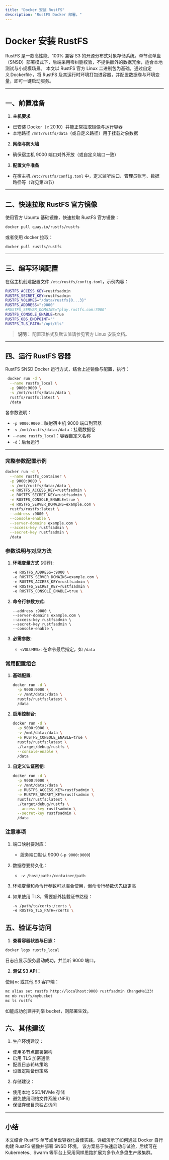 ```yaml
---
title: "Docker 安装 RustFS"
description: "RustFS Docker 部署。"
---
```


# Docker 安装 RustFS





RustFS 是一款高性能、100% 兼容 S3 的开源分布式对象存储系统。单节点单盘（SNSD）部署模式下，后端采用零纠删校验，不提供额外的数据冗余，适合本地测试与小规模场景。
本文以 RustFS 官方 Linux 二进制包为基础，通过自定义 Dockerfile ，将 RustFS 及其运行时环境打包进容器，并配置数据卷与环境变量，即可一键启动服务。

---

## 一、前置准备

1. **主机要求**

 * 已安装 Docker（≥ 20.10）并能正常拉取镜像与运行容器
 * 本地路径 `/mnt/rustfs/data`（或自定义路径）用于挂载对象数据
2. **网络与防火墙**

 * 确保宿主机 9000 端口对外开放（或自定义端口一致）
3. **配置文件准备**

 * 在宿主机 `/etc/rustfs/config.toml` 中，定义监听端口、管理员账号、数据路径等（详见第四节）

---

## 二、快速拉取 RustFS 官方镜像

使用官方 Ubuntu 基础镜像，快速拉取 RustFS 官方镜像：

```bash
docker pull quay.io/rustfs/rustfs
```

或者使用 docker 拉取：
```bash
docker pull rustfs/rustfs

```

---

## 三、编写环境配置

在宿主机创建配置文件 `/etc/rustfs/config.toml`，示例内容：

```bash
RUSTFS_ACCESS_KEY=rustfsadmin
RUSTFS_SECRET_KEY=rustfsadmin
RUSTFS_VOLUMES="/data/rustfs{0...3}"
RUSTFS_ADDRESS=":9000"
#RUSTFS_SERVER_DOMAINS="play.rustfs.com:7000"
RUSTFS_CONSOLE_ENABLE=true
RUSTFS_OBS_ENDPOINT=""
RUSTFS_TLS_PATH="/opt/tls"
```

> **说明：** 配置项格式及默认值请参见官方 Linux 安装文档。

---

## 四、运行 RustFS 容器

RustFS SNSD Docker 运行方式，结合上述镜像与配置，执行：

```bash
 docker run -d \
  --name rustfs_local \
  -p 9000:9000 \
  -v /mnt/rustfs/data:/data \
  rustfs/rustfs:latest \
  /data
```

各参数说明：

* `-p 9000:9000`：映射宿主机 9000 端口到容器
* `-v /mnt/rustfs/data:/data`：挂载数据卷
* `--name rustfs_local`：容器自定义名称
* `-d`：后台运行

---

### 完整参数配置示例

```bash
docker run -d \
  --name rustfs_container \
  -p 9000:9000 \
  -v /mnt/rustfs/data:/data \
  -e RUSTFS_ACCESS_KEY=rustfsadmin \
  -e RUSTFS_SECRET_KEY=rustfsadmin \
  -e RUSTFS_CONSOLE_ENABLE=true \
  -e RUSTFS_SERVER_DOMAINS=example.com \
  rustfs/rustfs:latest \
  --address :9000 \
  --console-enable \
  --server-domains example.com \
  --access-key rustfsadmin \
  --secret-key rustfsadmin \
  /data
```

### 参数说明与对应方法

1. **环境变量方式** (推荐):
   ```bash
   -e RUSTFS_ADDRESS=:9000 \
   -e RUSTFS_SERVER_DOMAINS=example.com \
   -e RUSTFS_ACCESS_KEY=rustfsadmin \
   -e RUSTFS_SECRET_KEY=rustfsadmin \
   -e RUSTFS_CONSOLE_ENABLE=true \
   ```

2. **命令行参数方式**:
   ```
   --address :9000 \
   --server-domains example.com \
   --access-key rustfsadmin \
   --secret-key rustfsadmin \
   --console-enable \
   ```

3. **必需参数**:
    - `<VOLUMES>`: 在命令最后指定，如 `/data`

### 常用配置组合

1. **基础配置**:
   ```bash
   docker run -d \
     -p 9000:9000 \
     -v /mnt/data:/data \
     rustfs/rustfs:latest \
     /data
   ```

2. **启用控制台**:
   ```bash
   docker run -d \
     -p 9000:9000 \
     -v /mnt/data:/data \
     -e RUSTFS_CONSOLE_ENABLE=true \
     rustfs/rustfs:latest \
     ./target/debug/rustfs \
     --console-enable \
     /data
   ```

3. **自定义认证密钥**:
   ```bash
   docker run -d \
     -p 9000:9000 \
     -v /mnt/data:/data \
     -e RUSTFS_ACCESS_KEY=rustfsadmin \
     -e RUSTFS_SECRET_KEY=rustfsadmin \
     rustfs/rustfs:latest \
     ./target/debug/rustfs \
     --access-key rustfsadmin \
     --secret-key rustfsadmin \
     /data
   ```

### 注意事项

1. 端口映射要对应：
    - 服务端口默认 9000 (`-p 9000:9000`)

2. 数据卷要持久化：
    - `-v /host/path:/container/path`

3. 环境变量和命令行参数可以混合使用，但命令行参数优先级更高

4. 如果使用 TLS，需要额外挂载证书路径：
   ```bash
   -v /path/to/certs:/certs \
   -e RUSTFS_TLS_PATH=/certs \
   ```

## 五、验证与访问

1. **查看容器状态与日志：**

 ```bash
 docker logs rustfs_local
 ```

 日志应显示服务启动成功，并监听 9000 端口。

2. **测试 S3 API：**

 使用 `mc` 或其他 S3 客户端：

 ```bash
 mc alias set rustfs http://localhost:9000 rustfsadmin ChangeMe123!
 mc mb rustfs/mybucket
 mc ls rustfs
 ```

 如能成功创建并列举 bucket，则部署生效。


## 六、其他建议

1. 生产环境建议：
- 使用多节点部署架构
- 启用 TLS 加密通信
- 配置日志轮转策略
- 设置定期备份策略

2. 存储建议：
- 使用本地 SSD/NVMe 存储
- 避免使用网络文件系统 (NFS)
- 保证存储目录独占访问

---

## 小结

本文结合 RustFS 单节点单盘容器化最佳实践，详细演示了如何通过 Docker 自行构建 RustFS 镜像并部署 SNSD 环境。
该方案易于快速启动与试验，后续可在 Kubernetes、Swarm 等平台上采用同样思路扩展为多节点多盘生产级集群。
